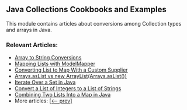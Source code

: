 ## Java Collections Cookbooks and Examples

This module contains articles about conversions among Collection types and arrays in Java.

### Relevant Articles: 

- [Array to String Conversions](https://www.baeldung.com/java-array-to-string)
- [Mapping Lists with ModelMapper](https://www.baeldung.com/java-modelmapper-lists)
- [Converting List to Map With a Custom Supplier](https://www.baeldung.com/list-to-map-supplier)
- [Arrays.asList vs new ArrayList(Arrays.asList())](https://www.baeldung.com/java-arrays-aslist-vs-new-arraylist)
- [Iterate Over a Set in Java](https://www.baeldung.com/java-iterate-set)
- [Convert a List of Integers to a List of Strings](https://www.baeldung.com/java-convert-list-integers-to-list-strings)
- [Combining Two Lists Into a Map in Java](https://www.baeldung.com/java-combine-two-lists-into-map)
- More articles: [[<-- prev]](../core-java-collections-conversions)
